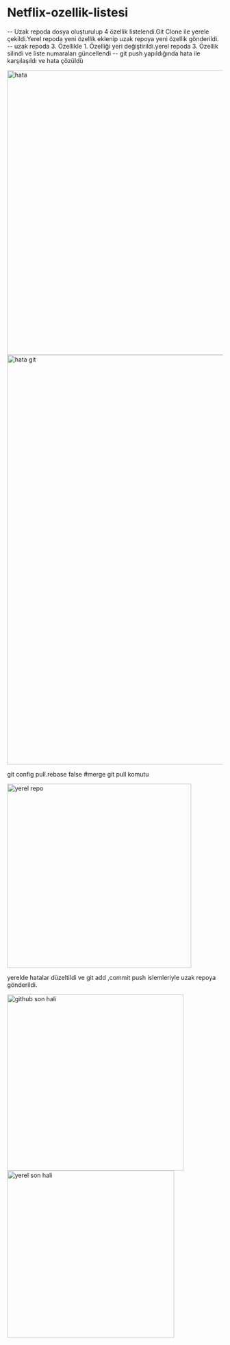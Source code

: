 # Netflix-ozellik-listesi

-- Uzak repoda dosya oluşturulup 4 özellik listelendi.Git Clone ile yerele çekildi.Yerel repoda yeni özellik eklenip uzak repoya yeni özellik gönderildi.
-- uzak repoda 3. Özellikle 1. Özelliği yeri değiştirildi.yerel repoda 3. Özellik silindi ve liste numaraları güncellendi
-- git push yapıldığında hata ile karşılaşıldı ve hata çözüldü

<img width="665" alt="hata" src="https://github.com/user-attachments/assets/082dd4c7-c307-4eb9-b2c0-0299a8459e05" />
<img width="957" alt="hata git" src="https://github.com/user-attachments/assets/0d3e4e46-3d7d-4bdd-b087-c325b3263653" />


git config pull.rebase false #merge git pull komutu

<img width="430" alt="yerel repo" src="https://github.com/user-attachments/assets/3075bea6-9886-483f-af40-881b9df2eb62" />

yerelde hatalar düzeltildi ve git add ,commit push islemleriyle uzak repoya gönderildi.

<img width="412" alt="github son hali" src="https://github.com/user-attachments/assets/61647b99-7c9f-47a6-b8a6-f0e09fdcc575" />
<img width="390" alt="yerel son hali" src="https://github.com/user-attachments/assets/9970b6ca-623f-465c-b4f3-25390594f0bd" />

